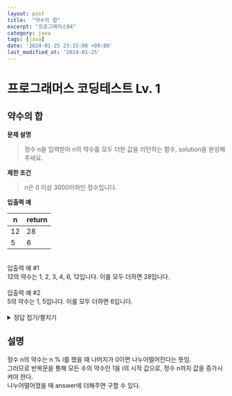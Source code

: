 ```yaml
---
layout: post
title:  "약수의 합"
excerpt: "프로그래머스04"
category: java
tags: [java]
date: '2024-01-25 23:15:00 +09:00'
last_modified_at: '2024-01-25'
---
```


# 프로그래머스 코딩테스트 Lv. 1

## 약수의 합


**문제 설명**
> 정수 n을 입력받아 n의 약수를 모두 더한 값을 리턴하는 함수, solution을 완성해주세요.<br>

**제한 조건**
> n은 0 이상 3000이하인 정수입니다.<br>


**입출력 예**

| n   | return |
| --- | ------ |
| 12  | 28     |
| 5   | 6      |


<br>
입출력 예 #1<br>
12의 약수는 1, 2, 3, 4, 6, 12입니다. 이를 모두 더하면 28입니다.
<br><br>
입출력 예 #2<br>
5의 약수는 1, 5입니다. 이를 모두 더하면 6입니다.<br><br>


<details>
<summary>정답 접기/펼치기</summary>
<div markdown="1">

```java

class Solution {
    public int solution(int n) {
        int answer = 0;
        for(int i = 1; i <= n; i++) {
            if(n % i == 0)
                answer += i;
        }
        return answer;
    }
}


```

</div>
</details>



## 설명

정수 n의 약수는 n % i를 했을 때 나머지가 0이면 나누어떨어진다는 뜻임.<br> 
그러므로 반복문을 통해 모든 수의 약수인 1을 i의 시작 값으로, 정수 n까지 값을 증가시켜야 한다. <br>
나누어떨어졌을 때 answer에 더해주면 구할 수 있다.